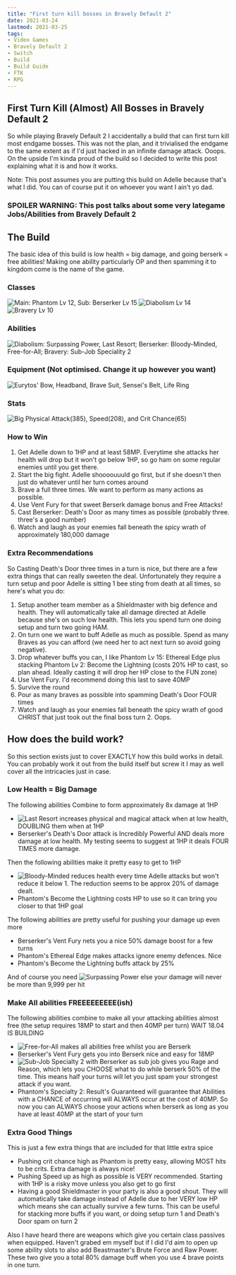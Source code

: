 ```yaml
---
title: "First turn kill bosses in Bravely Default 2"
date: 2021-03-24
lastmod: 2021-03-25
tags:
- Video Games
- Bravely Default 2
- Switch
- Build
- Build Guide
- FTK
- RPG
---
```

## First Turn Kill (Almost) All Bosses in Bravely Default 2

So while playing Bravely Default 2 I accidentally a build that can first turn kill most endgame bosses. This was not the plan, and it trivialised the endgame to the same extent as if I'd just hacked in an infinite damage attack. Ooops. On the upside I'm kinda proud of the build so I decided to write this post explaining what it is and how it works.

Note: This post assumes you are putting this build on Adelle because that's what I did. You can of course put it on whoever you want I ain't yo dad.

### SPOILER WARNING: This post talks about some very lategame Jobs/Abilities from Bravely Default 2

## The Build

The basic idea of this build is low health = big damage, and going berserk = free abilities! Making one ability particularly OP and then spamming it to kingdom come is the name of the game.

### Classes

![Main: Phantom Lv 12, Sub: Berserker Lv 15](images/first_turn_kill_bosses_in_bravely_default2/ActiveJobs.png)
![Diabolism Lv 14](images/first_turn_kill_bosses_in_bravely_default2/DiabolismJob.png)
![Bravery Lv 10](images/first_turn_kill_bosses_in_bravely_default2/BraveryJob.png)

### Abilities

![Diabolism: Surpassing Power, Last Resort; Berserker: Bloody-Minded, Free-for-All; Bravery: Sub-Job Speciality 2](images/first_turn_kill_bosses_in_bravely_default2/PassiveAbilities.png)

### Equipment (Not optimised. Change it up however you want)

![Eurytos' Bow, Headband, Brave Suit, Sensei's Belt, Life Ring](images/first_turn_kill_bosses_in_bravely_default2/Equipment.png)

### Stats

![Big Physical Attack(385), Speed(208), and Crit Chance(65)](images/first_turn_kill_bosses_in_bravely_default2/Stats.png)

### How to Win

1. Get Adelle down to 1HP and at least 58MP. Everytime she attacks her health will drop but it won't go below 1HP, so go ham on some regular enemies until you get there.
1. Start the big fight. Adelle shoooouuuld go first, but if she doesn't then just do whatever until her turn comes around
1. Brave a full three times. We want to perform as many actions as possible.
1. Use Vent Fury for that sweet Berserk damage bonus and Free Attacks!
1. Cast Berserker: Death's Door as many times as possible (probably three. three's a good number)
1. Watch and laugh as your enemies fall beneath the spicy wrath of approximately 180,000 damage

### Extra Recommendations

So Casting Death's Door three times in a turn is nice, but there are a few extra things that can really sweeten the deal. Unfortunately they require a turn setup and poor Adelle is sitting 1 bee sting from death at all times, so here's what you do:

1. Setup another team member as a Shieldmaster with big defence and health. They will automatically take all damage directed at Adelle because she's on such low health. This lets you spend turn one doing setup and turn two going HAM.
1. On turn one we want to buff Adelle as much as possible. Spend as many Braves as you can afford (we need her to act next turn so avoid going negative).
1. Drop whatever buffs you can, I like Phantom Lv 15: Ethereal Edge plus stacking Phantom Lv 2: Become the Lightning (costs 20% HP to cast, so plan ahead. Ideally casting it will drop her HP close to the FUN zone)
1. Use Vent Fury. I'd recommend doing this last to save 40MP
1. Survive the round
1. Pour as many braves as possible into spamming Death's Door FOUR times
1. Watch and laugh as your enemies fall beneath the spicy wrath of good CHRIST that just took out the final boss turn 2. Oops.

## How does the build work?

So this section exists just to cover EXACTLY how this build works in detail. You can probably work it out from the build itself but screw it I may as well cover all the intricacies just in case.

### Low Health = Big Damage

The following abilities Combine to form approximately 8x damage at 1HP

- ![Last Resort](images/first_turn_kill_bosses_in_bravely_default2/LastResort.png) increases physical and magical attack when at low health, DOUBLING them when at 1HP
- Berserker's Death's Door attack is Incredibly Powerful AND deals more damage at low health. My testing seems to suggest at 1HP it deals FOUR TIMES more damage.

Then the following abilities make it pretty easy to get to 1HP

- ![Bloody-Minded](images/first_turn_kill_bosses_in_bravely_default2/BloodyMinded.png) reduces health every time Adelle attacks but won't reduce it below 1. The reduction seems to be approx 20% of damage dealt.
- Phantom's Become the Lightning costs HP to use so it can bring you closer to that 1HP goal

The following abilities are pretty useful for pushing your damage up even more

- Berserker's Vent Fury nets you a nice 50% damage boost for a few turns
- Phantom's Ethereal Edge makes attacks ignore enemy defences. Nice
- Phantom's Become the Lightning buffs attack by 25%

And of course you need ![Surpassing Power](images/first_turn_kill_bosses_in_bravely_default2/SurpassingPower.png) else your damage will never be more than 9,999 per hit

### Make All abilities FREEEEEEEEE(ish)

The following abilities combine to make all your attacking abilities almost free (the setup requires 18MP to start and then 40MP per turn)
WAIT 18.04 IS BUILDING

- ![Free-for-All](images/first_turn_kill_bosses_in_bravely_default2/FreeForAll.png) makes all abilities free whilst you are Berserk
- Berserker's Vent Fury gets you into Berserk nice and easy for 18MP
- ![Sub-Job Specialty 2](images/first_turn_kill_bosses_in_bravely_default2/SubJobSpecialtyTwo.png) with Berserker as sub job gives you Rage and Reason, which lets you CHOOSE what to do while berserk 50% of the time. This means half your turns will let you just spam your strongest attack if you want.
- Phantom's Specialty 2: Result's Guaranteed will guarantee that Abilities with a CHANCE of occurring will ALWAYS occur at the cost of 40MP. So now you can ALWAYS choose your actions when berserk as long as you have at least 40MP at the start of your turn

### Extra Good Things

This is just a few extra things that are included for that little extra spice

- Pushing crit chance high as Phantom is pretty easy, allowing MOST hits to be crits. Extra damage is always nice!
- Pushing Speed up as high as possible is VERY recommended. Starting with 1HP is a risky move unless you also get to go first
- Having a good Shieldmaster in your party is also a good shout. They will automatically take damage instead of Adelle due to her VERY low HP which means she can actually survive a few turns. This can be useful for stacking more buffs if you want, or doing setup turn 1 and Death's Door spam on turn 2

Also I have heard there are weapons which give you certain class passives when equipped. Haven't grabed em myself but if I did I'd aim to open up some ability slots to also add Beastmaster's Brute Force and Raw Power. These two give you a total 80% damage buff when you use 4 brave points in one turn.
